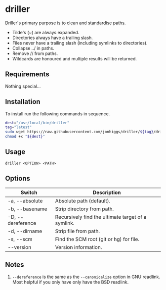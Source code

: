 # driller

Driller's primary purpose is to clean and standardise paths.

- Tilde's (~) are always expanded.
- Directories always have a trailing slash.
- Files never have a trailing slash (including symlinks to directories).
- Collapse ../ in paths.
- Remove // from paths.
- Wildcards are honoured and multiple results will be returned.


## Requirements

Nothing special...


## Installation

To install run the following commands in sequence.

```bash
dest="/usr/local/bin/driller"
tag="latest"
sudo wget https://raw.githubusercontent.com/jonhiggs/driller/${tag}/driller -O "${dest}"
chmod +x "${dest}"
```


## Usage

`driller <OPTION> <PATH>`


## Options

| Switch            | Description                                           |
|-------------------|-------------------------------------------------------|
| -a, --absolute    | Absolute path (default).                              |
| -b, --basename    | Strip directory from path.                            |
| -D, --dereference | Recursively find the ultimate target of a symlink.    |
| -d, --dirname     | Strip file from path.                                 |
| -s, --scm         | Find the SCM root (git or hg) for file.               |
|     --version     | Version information.                                  |

## Notes

1. `--dereference` is the same as the `--canonicalize` option in GNU readlink. Most helpful if you only have only have the BSD readlink.

